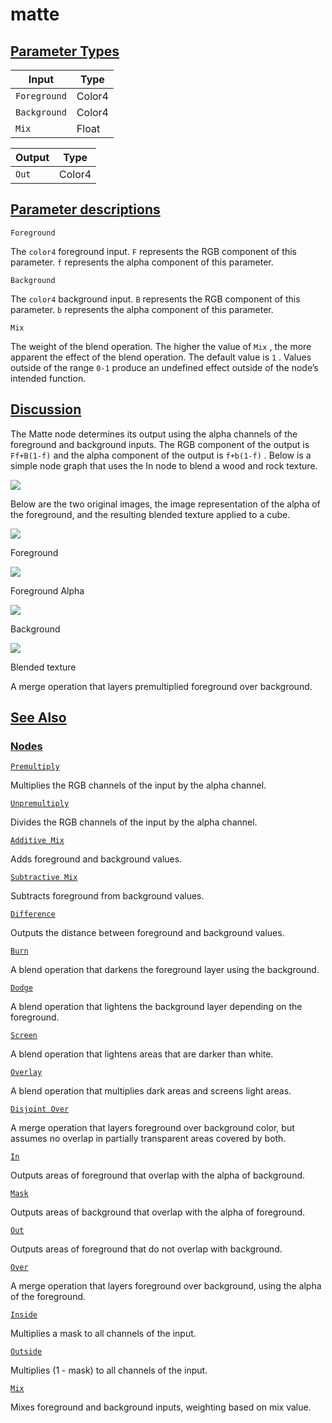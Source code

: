 # matte


[Parameter Types](/documentation/shadergraph/compositing/matte#Parameter-Types)
-------------------------------------------------------------------------------

| Input | Type |
| --- | --- |
| `Foreground` | Color4 |
| `Background` | Color4 |
| `Mix` | Float |

| Output | Type |
| --- | --- |
| `Out` | Color4 |

[Parameter descriptions](/documentation/shadergraph/compositing/matte#Parameter-descriptions)
---------------------------------------------------------------------------------------------

`Foreground` 

 The
 `color4` 
 foreground input.
 `F` 
 represents the RGB component of this parameter.
 `f` 
 represents the alpha component of this parameter.
 

`Background` 

 The
 `color4` 
 background input.
 `B` 
 represents the RGB component of this parameter.
 `b` 
 represents the alpha component of this parameter.
 

`Mix` 

 The weight of the blend operation. The higher the value of
 `Mix` 
 , the more apparent the effect of the blend operation. The default value is
 `1` 
 . Values outside of the range
 `0-1` 
 produce an undefined effect outside of the node’s intended function.
 

[Discussion](/documentation/shadergraph/compositing/matte#Discussion)
---------------------------------------------------------------------

 The Matte node determines its output using the alpha channels of the foreground and background inputs. The RGB component of the output is
 `Ff+B(1-f)` 
 and the alpha component of the output is
 `f+b(1-f)` 
 . Below is a simple node graph that uses the In node to blend a wood and rock texture.
 

![](https://docs-assets.developer.apple.com/published/c9896f648bad20c84ad337c69fac5ca0/MatteGraph.png)

 Below are the two original images, the image representation of the alpha of the foreground, and the resulting blended texture applied to a cube.
 

![](https://docs-assets.developer.apple.com/published/aeaf3eaedbb1788dd10bf6b091c35397/MaskMaterial1.png)

 Foreground
 

![](https://docs-assets.developer.apple.com/published/c5085a56de96794b0a52e09d7596a2d4/MaskMaterialAlpha.png)

 Foreground Alpha
 

![](https://docs-assets.developer.apple.com/published/12a56b955ca2c7eaf5c644f2ae3b9464/DisjointOverMaterial2.png)

 Background
 

![](https://docs-assets.developer.apple.com/published/8ae875713c6e485fd5cfa686168f841e/MatteMaterial.png)

 Blended texture
 

 A merge operation that layers premultiplied foreground over background.

[See Also](/documentation/shadergraph/compositing/matte#see-also)
-----------------------------------------------------------------

### [Nodes](/documentation/shadergraph/compositing/matte#nodes)

[`Premultiply`](/documentation/shadergraph/compositing/premultiply)

 Multiplies the RGB channels of the input by the alpha channel.
 

[`Unpremultiply`](/documentation/shadergraph/compositing/unpremultiply)

 Divides the RGB channels of the input by the alpha channel.
 

[`Additive Mix`](/documentation/shadergraph/compositing/additive-mix)

 Adds foreground and background values.
 

[`Subtractive Mix`](/documentation/shadergraph/compositing/subtractive-mix)

 Subtracts foreground from background values.
 

[`Difference`](/documentation/shadergraph/compositing/difference)

 Outputs the distance between foreground and background values.
 

[`Burn`](/documentation/shadergraph/compositing/burn)

 A blend operation that darkens the foreground layer using the background.
 

[`Dodge`](/documentation/shadergraph/compositing/dodge)

 A blend operation that lightens the background layer depending on the foreground.
 

[`Screen`](/documentation/shadergraph/compositing/screen)

 A blend operation that lightens areas that are darker than white.
 

[`Overlay`](/documentation/shadergraph/compositing/overlay)

 A blend operation that multiplies dark areas and screens light areas.
 

[`Disjoint Over`](/documentation/shadergraph/compositing/disjoint-over)

 A merge operation that layers foreground over background color, but assumes no overlap in partially transparent areas covered by both.
 

[`In`](/documentation/shadergraph/compositing/in)

 Outputs areas of foreground that overlap with the alpha of background.
 

[`Mask`](/documentation/shadergraph/compositing/mask)

 Outputs areas of background that overlap with the alpha of foreground.
 

[`Out`](/documentation/shadergraph/compositing/out)

 Outputs areas of foreground that do not overlap with background.
 

[`Over`](/documentation/shadergraph/compositing/over)

 A merge operation that layers foreground over background, using the alpha of the foreground.
 

[`Inside`](/documentation/shadergraph/compositing/inside)

 Multiplies a mask to all channels of the input.
 

[`Outside`](/documentation/shadergraph/compositing/outside)

 Multiplies (1 - mask) to all channels of the input.
 

[`Mix`](/documentation/shadergraph/compositing/mix)

 Mixes foreground and background inputs, weighting based on mix value.
 

